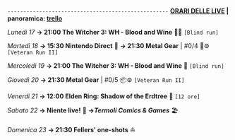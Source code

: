 <code>---------------------------------------------------</code>
<b><u>ORARI DELLE LIVE</u> | panoramica: <a href="https://trello.com/b/iKwdSGf3/sabaku">trello</a></b>

<i>Lunedì 17</i>
<b>→ 21:00 The Witcher 3: WH - Blood and Wine</b> 🧛‍♂️ <code>[Blind run]</code>

<i>Martedì 18</i>
<b>→ 15:30 Nintendo Direct</b> 🐌
<b>→ 21:30 Metal Gear</b> | #0/4 🐍⚙️ <code>[Veteran Run II]</code>

<i>Mercoledì 19</i>
<b>→ 21:00 The Witcher 3: WH - Blood and Wine</b> 🍷 <code>[Blind run]</code>

<i>Giovedì 20</i>
<b>→ 21:30 Metal Gear</b> | #0/5 📦⚙️ <code>[Veteran Run II]</code>

<i>Venerdì 21</i>
<b>→ 12:00 Elden Ring: Shadow of the Erdtree</b> 🌚 <code>[12 ore]</code>

<i>Sabato 22</i>
<b>→ Niente live!</b> 🫡
<b>→<i>Termoli Comics & Games</i></b> 🏖️

<i>Domenica 23</i>
<b>→ 21:30 Fellers' one-shots</b> ⛵
